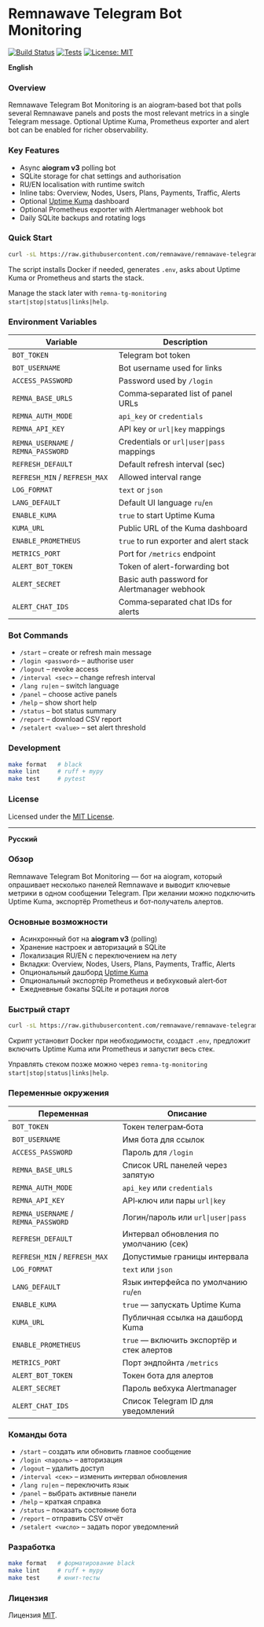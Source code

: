 # Remnawave Telegram Bot Monitoring

[![Build Status](https://img.shields.io/github/actions/workflow/status/remnawave/remnawave-telegram-bot-monitoring/tests.yml?branch=main&label=build)](https://github.com/remnawave/remnawave-telegram-bot-monitoring/actions/workflows/tests.yml)
[![Tests](https://img.shields.io/github/actions/workflow/status/remnawave/remnawave-telegram-bot-monitoring/tests.yml?branch=main&label=tests)](https://github.com/remnawave/remnawave-telegram-bot-monitoring/actions/workflows/tests.yml)
[![License: MIT](https://img.shields.io/badge/License-MIT-blue.svg)](LICENSE)

**English**

### Overview
Remnawave Telegram Bot Monitoring is an aiogram‑based bot that polls several Remnawave panels and posts the most relevant metrics in a single Telegram message. Optional Uptime Kuma, Prometheus exporter and alert bot can be enabled for richer observability.

### Key Features
- Async **aiogram v3** polling bot
- SQLite storage for chat settings and authorisation
- RU/EN localisation with runtime switch
- Inline tabs: Overview, Nodes, Users, Plans, Payments, Traffic, Alerts
- Optional [Uptime Kuma](https://github.com/louislam/uptime-kuma) dashboard
- Optional Prometheus exporter with Alertmanager webhook bot
- Daily SQLite backups and rotating logs

### Quick Start
```bash
curl -sL https://raw.githubusercontent.com/remnawave/remnawave-telegram-bot-monitoring/main/scripts/install.sh | bash
```
The script installs Docker if needed, generates `.env`, asks about Uptime Kuma or Prometheus and starts the stack.

Manage the stack later with `remna-tg-monitoring start|stop|status|links|help`.

### Environment Variables
| Variable | Description |
| --- | --- |
| `BOT_TOKEN` | Telegram bot token |
| `BOT_USERNAME` | Bot username used for links |
| `ACCESS_PASSWORD` | Password used by `/login` |
| `REMNA_BASE_URLS` | Comma‑separated list of panel URLs |
| `REMNA_AUTH_MODE` | `api_key` or `credentials` |
| `REMNA_API_KEY` | API key or `url\|key` mappings |
| `REMNA_USERNAME` / `REMNA_PASSWORD` | Credentials or `url\|user\|pass` mappings |
| `REFRESH_DEFAULT` | Default refresh interval (sec) |
| `REFRESH_MIN` / `REFRESH_MAX` | Allowed interval range |
| `LOG_FORMAT` | `text` or `json` |
| `LANG_DEFAULT` | Default UI language `ru`/`en` |
| `ENABLE_KUMA` | `true` to start Uptime Kuma |
| `KUMA_URL` | Public URL of the Kuma dashboard |
| `ENABLE_PROMETHEUS` | `true` to run exporter and alert stack |
| `METRICS_PORT` | Port for `/metrics` endpoint |
| `ALERT_BOT_TOKEN` | Token of alert-forwarding bot |
| `ALERT_SECRET` | Basic auth password for Alertmanager webhook |
| `ALERT_CHAT_IDS` | Comma‑separated chat IDs for alerts |

### Bot Commands
- `/start` – create or refresh main message
- `/login <password>` – authorise user
- `/logout` – revoke access
- `/interval <sec>` – change refresh interval
- `/lang ru|en` – switch language
- `/panel` – choose active panels
- `/help` – show short help
- `/status` – bot status summary
- `/report` – download CSV report
- `/setalert <value>` – set alert threshold

### Development
```bash
make format   # black
make lint     # ruff + mypy
make test     # pytest
```

### License
Licensed under the [MIT License](LICENSE).

---

**Русский**

### Обзор
Remnawave Telegram Bot Monitoring — бот на aiogram, который опрашивает несколько панелей Remnawave и выводит ключевые метрики в одном сообщении Telegram. При желании можно подключить Uptime Kuma, экспортёр Prometheus и бот‑получатель алертов.

### Основные возможности
- Асинхронный бот на **aiogram v3** (polling)
- Хранение настроек и авторизаций в SQLite
- Локализация RU/EN с переключением на лету
- Вкладки: Overview, Nodes, Users, Plans, Payments, Traffic, Alerts
- Опциональный дашборд [Uptime Kuma](https://github.com/louislam/uptime-kuma)
- Опциональный экспортёр Prometheus и вебхуковый alert‑бот
- Ежедневные бэкапы SQLite и ротация логов

### Быстрый старт
```bash
curl -sL https://raw.githubusercontent.com/remnawave/remnawave-telegram-bot-monitoring/main/scripts/install.sh | bash
```
Скрипт установит Docker при необходимости, создаст `.env`, предложит включить Uptime Kuma или Prometheus и запустит весь стек.

Управлять стеком позже можно через `remna-tg-monitoring start|stop|status|links|help`.

### Переменные окружения
| Переменная | Описание |
| --- | --- |
| `BOT_TOKEN` | Токен телеграм‑бота |
| `BOT_USERNAME` | Имя бота для ссылок |
| `ACCESS_PASSWORD` | Пароль для `/login` |
| `REMNA_BASE_URLS` | Список URL панелей через запятую |
| `REMNA_AUTH_MODE` | `api_key` или `credentials` |
| `REMNA_API_KEY` | API‑ключ или пары `url\|key` |
| `REMNA_USERNAME` / `REMNA_PASSWORD` | Логин/пароль или `url\|user\|pass` |
| `REFRESH_DEFAULT` | Интервал обновления по умолчанию (сек) |
| `REFRESH_MIN` / `REFRESH_MAX` | Допустимые границы интервала |
| `LOG_FORMAT` | `text` или `json` |
| `LANG_DEFAULT` | Язык интерфейса по умолчанию `ru`/`en` |
| `ENABLE_KUMA` | `true` — запускать Uptime Kuma |
| `KUMA_URL` | Публичная ссылка на дашборд Kuma |
| `ENABLE_PROMETHEUS` | `true` — включить экспортёр и стек алертов |
| `METRICS_PORT` | Порт эндпойнта `/metrics` |
| `ALERT_BOT_TOKEN` | Токен бота для алертов |
| `ALERT_SECRET` | Пароль вебхука Alertmanager |
| `ALERT_CHAT_IDS` | Список Telegram ID для уведомлений |

### Команды бота
- `/start` – создать или обновить главное сообщение
- `/login <пароль>` – авторизация
- `/logout` – удалить доступ
- `/interval <сек>` – изменить интервал обновления
- `/lang ru|en` – переключить язык
- `/panel` – выбрать активные панели
- `/help` – краткая справка
- `/status` – показать состояние бота
- `/report` – отправить CSV отчёт
- `/setalert <число>` – задать порог уведомлений

### Разработка
```bash
make format   # форматирование black
make lint     # ruff + mypy
make test     # юнит‑тесты
```

### Лицензия
Лицензия [MIT](LICENSE).
